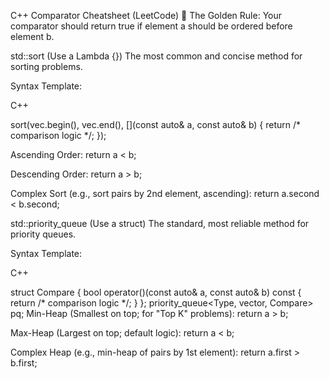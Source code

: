 C++ Comparator Cheatsheet (LeetCode) 🚀
The Golden Rule: Your comparator should return true if element a should be ordered before element b.

std::sort (Use a Lambda [](){})
The most common and concise method for sorting problems.

Syntax Template:

C++

sort(vec.begin(), vec.end(), [](const auto& a, const auto& b) {
    return /* comparison logic */;
});

Ascending Order: return a < b;

Descending Order: return a > b;

Complex Sort (e.g., sort pairs by 2nd element, ascending): return a.second < b.second;

std::priority_queue (Use a struct)
The standard, most reliable method for priority queues.

Syntax Template:

C++

struct Compare {
    bool operator()(const auto& a, const auto& b) const {
        return /* comparison logic */;
    }
};
priority_queue<Type, vector<Type>, Compare> pq;
Min-Heap (Smallest on top; for "Top K" problems): return a > b;

Max-Heap (Largest on top; default logic): return a < b;

Complex Heap (e.g., min-heap of pairs by 1st element): return a.first > b.first;
